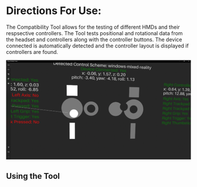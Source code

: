 # Directions For Use: #
The Compatibility Tool allows for the testing of different HMDs and their respsective controllers. The Tool tests positional and rotational data from the headset and controllers along with the controller buttons. The device connected is automatically detected and the controller layout is displayed if controllers are found.

![plot](../Images/compatability_in_action.PNG)

## Using the Tool

